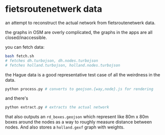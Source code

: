 # fietsroutenetwerk data

an attempt to reconstruct the actual network from fietsroutenetwerk data.

the graphs in OSM are overly complicated, the graphs in the apps are all closed/inaccessible.

you can fetch data:

```bash
bash fetch.sh
# fetches dh.turbojson, dh.nodes.turbojson
# fetches holland.turbojson, holland.nodes.turbojson
```

the Hague data is a good representative test case of all the weirdness in the data.

```bash
python process.py # converts to geojson.{way,node}.js for rendering
```

and there's

```bash
python extract.py # extracts the actual network
```

that also outputs an `rd_boxes.geojson` which represent like 80m x 80m boxes around the nodes as a way to roughly measure distance between nodes. And also stores a `holland.gexf` graph with weights.
